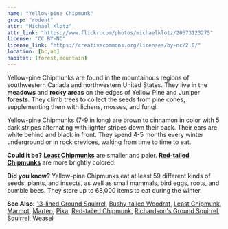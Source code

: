 ```yaml
---
name: "Yellow-pine Chipmunk"
group: "rodent"
attr: "Michael Klotz"
attr_link: "https://www.flickr.com/photos/michaelklotz/20673123275"
license: "CC BY-NC"
license_link: "https://creativecommons.org/licenses/by-nc/2.0/"
location: [bc,ab]
habitat: [forest,mountain]
---
```

Yellow-pine Chipmunks are found in the mountainous regions of southwestern Canada and northwestern United States. They live in the **meadows** and **rocky areas** on the edges of Yellow Pine and Juniper **forests**. They climb trees to collect the seeds from pine cones, supplementing them with lichens, mosses, and fungi.

Yellow-pine Chipmunks (7-9 in long) are brown to cinnamon in color with 5 dark stripes alternating with lighter stripes down their back. Their ears are white behind and black in front. They spend 4-5 months every winter underground or in rock crevices, waking from time to time to eat.

**Could it be?** **[Least Chipmunks](/animals/leastchip/)** are smaller and paler. **[Red-tailed Chipmunks](/animals/retchip/)** are more brightly colored.

**Did you know?** Yellow-pine Chipmunks eat at least 59 different kinds of seeds, plants, and insects, as well as small mammals, bird eggs, roots, and bumble bees. They store up to 68,000 items to eat during the winter.

<!-- generated, do not edit -->
**See Also:**
[13-lined Ground Squirrel](/animals/13linegs/),
[Bushy-tailed Woodrat](/animals/buwrat/),
[Least Chipmunk](/animals/leastchip/),
[Marmot](/animals/marmot/),
[Marten](/animals/marten/),
[Pika](/animals/pika/),
[Red-tailed Chipmunk](/animals/retchip/),
[Richardson's Ground Squirrel](/animals/richgs/),
[Squirrel](/animals/squirrel/),
[Weasel](/animals/weasel/)
